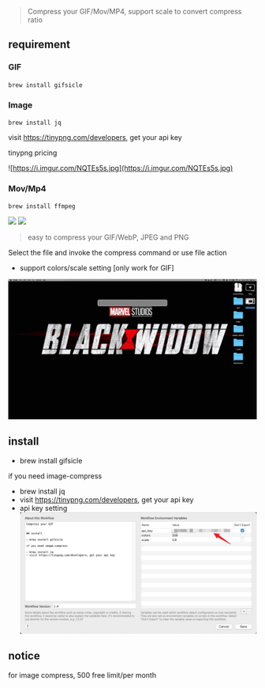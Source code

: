 > Compress your GIF/Mov/MP4, support scale to convert compress ratio


## requirement

### GIF

`brew install gifsicle`


### Image

`brew install jq`

visit https://tinypng.com/developers, get your api key

tinypng pricing

![https://i.imgur.com/NQTEs5s.jpg](https://i.imgur.com/NQTEs5s.jpg)

### Mov/Mp4

`brew install ffmpeg`



[![](https://img.shields.io/badge/version-v3.0-green?style=for-the-badge)]()
[![](https://img.shields.io/badge/download-click-blue?style=for-the-badge)](https://github.com/alanhe421/alfred-workflows/raw/master/compress-gif/Compress.alfredworkflow)




<!-- more -->
> easy to compress your GIF/WebP, JPEG and PNG


Select the file and invoke the compress command or use file action

- support colors/scale setting [only work for GIF]

![](screenshots/screenshot.gif)

## install

- brew install gifsicle

if you need image-compress

- brew install jq
- visit https://tinypng.com/developers, get your api key
- api key setting
  ![](screenshots/screenshot_2.jpeg)

## notice
for image compress, 500 free limit/per month
